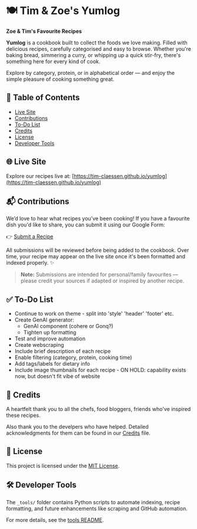 # 🍽️ Tim & Zoe's Yumlog

**Zoe & Tim's Favourite Recipes**

**Yumlog** is a cookbook built to collect the foods we love making. Filled with delicious recipes, carefully categorised and easy to browse. Whether you're baking bread, simmering a curry, or whipping up a quick stir-fry, there's something here for every kind of cook.

Explore by category, protein, or in alphabetical order — and enjoy the simple pleasure of cooking something great.

## 📖 Table of Contents

- [Live Site](#live-site)
- [Contributions](#contributions)
- [To-Do List](#to-do-list)
- [Credits](#credits)
- [License](#license)
- [Developer Tools](#developer-tools)

## 🌐 Live Site

Explore our recipes live at: [https://tim-claessen.github.io/yumlog](https://tim-claessen.github.io/yumlog)

## 📬 Contributions
We’d love to hear what recipes you’ve been cooking! If you have a favourite dish you'd like to share, you can submit it using our Google Form:

👉 [Submit a Recipe](forms.gle/Fj8Szehe23sCvq6GA)

All submissions will be reviewed before being added to the cookbook. Over time, your recipe may appear on the live site once it's been formatted and indexed properly. ✨

>**Note:** Submissions are intended for personal/family favourites — please credit your sources if adapted or inspired by another recipe.

## ✅ To-Do List

- Continue to work on theme - split into 'style' 'header' 'footer' etc.
- Create GenAI generator:
    - GenAI component (cohere or Gonq?)
    - Tighten up formatting
- Test and improve automation
- Create webscraping
- Include brief description of each recipe
- Enable filtering (category, protein, cooking time)
- Add tags/labels for dietary info
- Include image thumbnails for each recipe - ON HOLD: capability exists now, but doesn't fit vibe of website

## 🙏 Credits

A heartfelt thank you to all the chefs, food bloggers, friends who've inspired these recipes. 

Also thank you to the develpers who have helped. Detailed acknowledgments for them can be found in our [Credits](https://github.com/Tim-Claessen/yumlog/blob/main/Credits.md) file.

## 📄 License

This project is licensed under the [MIT License](https://github.com/Tim-Claessen/yumlog/blob/main/LICENSE).

## 🛠️ Developer Tools

The `_tools/` folder contains Python scripts to automate indexing, recipe formatting, and future enhancements like scraping and GitHub automation.

For more details, see the [tools README](https://github.com/Tim-Claessen/yumlog/blob/main/_tools/README.md).
